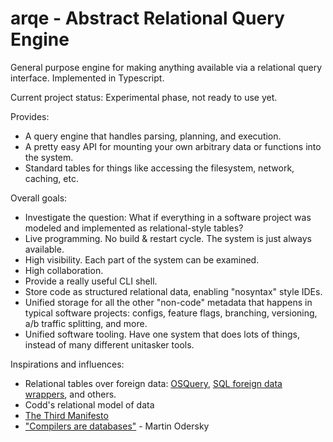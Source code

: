 
# arqe - Abstract Relational Query Engine #

General purpose engine for making anything available via a relational query interface. Implemented in Typescript.

Current project status: Experimental phase, not ready to use yet.

Provides:

 - A query engine that handles parsing, planning, and execution.
 - A pretty easy API for mounting your own arbitrary data or functions into the system.
 - Standard tables for things like accessing the filesystem, network, caching, etc.

Overall goals:

 - Investigate the question: What if everything in a software project was modeled and implemented as relational-style tables?
 - Live programming. No build & restart cycle. The system is just always available.
 - High visibility. Each part of the system can be examined.
 - High collaboration.
 - Provide a really useful CLI shell.
 - Store code as structured relational data, enabling "nosyntax" style IDEs.
 - Unified storage for all the other "non-code" metadata that happens in typical software projects: configs, feature flags, branching, versioning, a/b traffic splitting, and more.
 - Unified software tooling. Have one system that does lots of things, instead of many different unitasker tools.

Inspirations and influences:

 - Relational tables over foreign data: [OSQuery](https://osquery.io/), [SQL foreign data wrappers](https://wiki.postgresql.org/wiki/Foreign_data_wrappers), and others.
 - Codd's relational model of data
 - [The Third Manifesto](https://www.dcs.warwick.ac.uk/~hugh/TTM/DTATRM.pdf)
 - ["Compilers are databases"](https://www.youtube.com/watch?v=WxyyJyB_Ssc) - Martin Odersky

